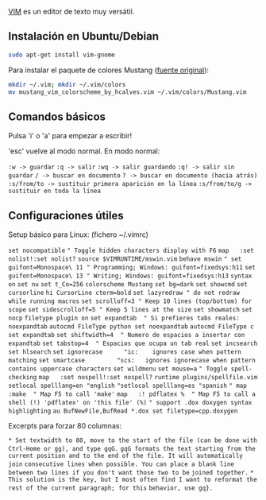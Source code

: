 [VIM] es un editor de texto muy versátil.

Instalación en Ubuntu/Debian
----------------------------

``` bash
sudo apt-get install vim-gnome
```

Para instalar el paquete de colores Mustang ([fuente original]):

``` bash
mkdir ~/.vim; mkdir ~/.vim/colors
mv mustang_vim_colorscheme_by_hcalves.vim ~/.vim/colors/Mustang.vim
```

Comandos básicos
----------------

Pulsa 'i' o 'a' para empezar a escribir!

'esc' vuelve al modo normal. En modo normal:

`:w -> guardar`
`:q -> salir`
`:wq -> salir guardando`
`:q! -> salir sin guardar`
`/ -> buscar en documento`
`? -> buscar en documento (hacia atrás)`
`:s/from/to -> sustituir primera aparición en la línea`
`:s/from/to/g -> sustituir en toda la línea`

Configuraciones útiles
----------------------

Setup básico para Linux: (fichero ~/.vimrc)

`set nocompatible`
`" Toggle hidden characters display with F6`
`map `<silent>` `<F6>` :set nolist!`<CR>`:set nolist?`<CR>
`source $VIMRUNTIME/mswin.vim`
`behave mswin`
`" set guifont=Monospace\ 11 " Programming; Windows: guifont=fixedsys:h11`
`set guifont=Monospace\ 13 " Writing; Windows: guifont=fixedsys:h13`
`syntax on`
`set nu`
`set t_Co=256`
`colorscheme Mustang`
`set bg=dark`
`set showcmd`
`set cursorline`
`hi CursorLine cterm=bold`
`set lazyredraw " do not redraw while running macros`
`set scrolloff=3 " Keep 10 lines (top/bottom) for scope`
`set sidescrolloff=5 " Keep 5 lines at the size`
`set showmatch`
`set nocp`
`filetype plugin on`
`set expandtab  " Si prefieres tabs reales: noexpandtab`
`autocmd FileType python set noexpandtab`
`autocmd FileType c set expandtab`
`set shiftwidth=4  " Numero de espacios a insertar con expandtab`
`set tabstop=4  " Espacios que ocupa un tab real`
`set incsearch`
`set hlsearch`
`set ignorecase      "ic:    ignores case when pattern matching`
`set smartcase         "scs:   ignores ignorecase when pattern contains uppercase characters`
`set wildmenu`
`set mouse=a`
`" Toggle spell-checking`
`map `<silent>` `<F8>` :set nospell!`<CR>`:set nospell?`<CR>
`runtime plugins/spellfile.vim`
`setlocal spelllang=en "english`
`"setlocal spelllang=es "spanish`
`" map `<silent>` `<F5>` :make`<CR>`  " Map F5 to call 'make'`
`map `<silent>` `<F5>` :! pdflatex %`<CR>`  " Map F5 to call a shell (!) 'pdflatex' on 'this file' (%)`
`" support .dox doxygen syntax highlighting`
`au BufNewFile,BufRead *.dox set filetype=cpp.doxygen`

Excerpts para forzar 80 columnas:

`* Set textwidth to 80, move to the start of the file (can be done with Ctrl-Home or gg), and type gqG.`
`gqG formats the text starting from the current position and to the end of the file. It will automatically join`
`consecutive lines when possible. You can place a blank line between two lines if you don't want those two to be`
`joined together.`
`* This solution is the key, but I most often find I want to reformat the rest of the current paragraph; for this`
`behavior, use gq}.`

  [VIM]: http://www.vim.org/
  [fuente original]: http://hcalves.deviantart.com/art/Mustang-Vim-Colorscheme-98974484


